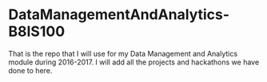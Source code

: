 # DataManagementAndAnalytics-B8IS100
That is the repo that I will use for my Data Management and Analytics module during 2016-2017. I will add all the projects and hackathons we have done to here.
